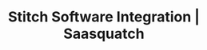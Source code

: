 ---
title: Stitch Software Integration | Saasquatch
integrationName: Stitch
logo: stitch-integration.png
slug: stitch
categories: 
 - data-pipe
 - featured
highlights: Looking for Stitch software integration? SaaSquatch works with Stitch to connect your referral program data to your date warehouse.
integrationDescription: |
    Stitch is a data pipe that connects to your business data sources, like your SaaSquatch program data, to your data warehouse.
keyFeatures:
 - Imports SaaSquatch data into your Amazon Redshift, Google BigQuery, MySQL, or Postgres data warehouse.
 - Cross-analyze data from SaaSquatch with the rest of your operations
 - Support for over 50 data sources -including databases, marketing automation, ad networks, payment processors, and more
 - Powered by [Singer.io](https://www.singer.io/), an open source ETL standard
moreInfo:
 - "[Stitch Integration Guide](/developer/stitch/quickstart)"
 - "[Stitch Docs](https://www.stitchdata.com/integrations/referral-saasquatch/?utm_source=saasquatch&utm_medium=partner-social)"
guideLink: /developer/stitch/quickstart
category: landingPage
template: intergrationLander.html
---